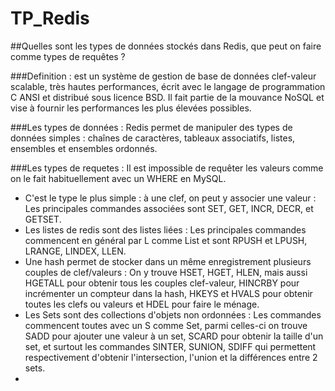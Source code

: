 # TP_Redis

##Quelles sont les types de données stockés dans Redis, que peut on faire comme types de requêtes ?

###Definition :
est un système de gestion de base de données clef-valeur scalable, très hautes performances, écrit avec le langage de programmation C ANSI et distribué sous licence BSD. Il fait partie de la mouvance NoSQL et vise à fournir les performances les plus élevées possibles.

###Les types de données :
Redis permet de manipuler des types de données simples : chaînes de caractères, tableaux associatifs, listes, ensembles et ensembles ordonnés.


###Les types de requetes :
Il est impossible de requêter les valeurs comme on le fait habituellement avec un WHERE en MySQL.

* C'est le type le plus simple : à une clef, on peut y associer une valeur : Les principales commandes associées sont SET, GET, INCR, DECR, et GETSET.
* Les listes de redis sont des listes liées : Les principales commandes commencent en général par L comme List et sont RPUSH et LPUSH, LRANGE, LINDEX, LLEN.
* Une hash permet de stocker dans un même enregistrement plusieurs couples de clef/valeurs : On y trouve HSET, HGET, HLEN, mais aussi HGETALL pour obtenir tous les couples clef-valeur, HINCRBY pour incrémenter un compteur dans la hash, HKEYS et HVALS pour obtenir toutes les clefs ou valeurs et HDEL pour faire le ménage.
* Les Sets sont des collections d'objets non ordonnées : Les commandes commencent toutes avec un S comme Set, parmi celles-ci on trouve SADD pour ajouter une valeur à un set, SCARD pour obtenir la taille d'un set, et surtout les commandes SINTER, SUNION, SDIFF qui permettent respectivement d'obtenir l'intersection, l'union et la différences entre 2 sets.
* 